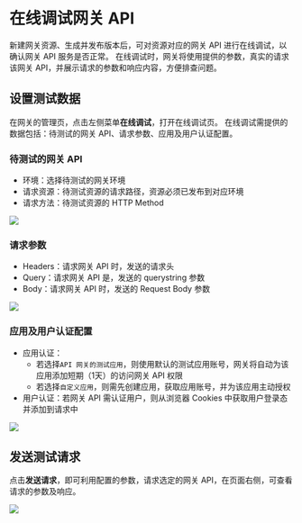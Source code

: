 # 在线调试网关 API

新建网关资源、生成并发布版本后，可对资源对应的网关 API 进行在线调试，以确认网关 API 服务是否正常。
在线调试时，网关将使用提供的参数，真实的请求该网关 API，并展示请求的参数和响应内容，方便排查问题。

## 设置测试数据

在网关的管理页，点击左侧菜单**在线调试**，打开在线调试页。
在线调试需提供的数据包括：待测试的网关 API、请求参数、应用及用户认证配置。

### 待测试的网关 API

- 环境：选择待测试的网关环境
- 请求资源：待测试资源的请求路径，资源必须已发布到对应环境
- 请求方法：待测试资源的 HTTP Method

![](../../assets/apigateway/howto/api-test-api.png)

### 请求参数

- Headers：请求网关 API 时，发送的请求头
- Query：请求网关 API 是，发送的 querystring 参数
- Body：请求网关 API 时，发送的 Request Body 参数

![](../../assets/apigateway/howto/api-test-params.png)

### 应用及用户认证配置

- 应用认证：
  - 若选择`API 网关的测试应用`，则使用默认的测试应用账号，网关将自动为该应用添加短期（1天）的访问网关 API 权限
  - 若选择`自定义应用`，则需先创建应用，获取应用账号，并为该应用主动授权
- 用户认证：若网关 API 需认证用户，则从浏览器 Cookies 中获取用户登录态并添加到请求中

![](../../assets/apigateway/howto/api-test-authorization.png)

## 发送测试请求

点击**发送请求**，即可利用配置的参数，请求选定的网关 API，在页面右侧，可查看请求的参数及响应。

![](../../assets/apigateway/howto/api-test-result.png)
